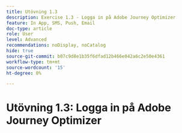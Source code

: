 ```yaml
---
title: Utövning 1.3
description: Exercise 1.3 - Logga in på Adobe Journey Optimizer
feature: In App, SMS, Push, Email
doc-type: article
role: User
level: Advanced
recommendations: noDisplay, noCatalog
hide: true
source-git-commit: b07c9d8e1b35f6dfad12b466e042a6c2e50e4361
workflow-type: tm+mt
source-wordcount: '15'
ht-degree: 0%

---
```



# Utövning 1.3: Logga in på Adobe Journey Optimizer
